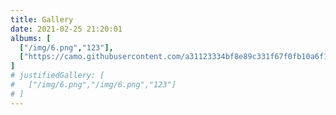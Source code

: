 ```yaml
---
title: Gallery
date: 2021-02-25 21:20:01
albums: [
  ["/img/6.png","123"],
  ["https://camo.githubusercontent.com/a31123334bf8e89c331f67f0fb10a6f13ead147b17d44e4c8ea4ad6dc4c366a7/68747470733a2f2f75706c6f61642d696d616765732e6a69616e7368752e696f2f75706c6f61645f696d616765732f31383732323730372d306233343338613433386234356662322e706e673f696d6167654d6f6772322f6175746f2d6f7269656e742f7374726970253743696d61676556696577322f322f772f31323430" , "123"]
]
# justifiedGallery: [
#   ["/img/6.png","/img/6.png","123"]
# ]
---
```

<!-- 
![](https://miro.medium.com/max/1400/1*-mmXEsYov4s11mpPSvu0yA.png)
![](https://miro.medium.com/max/1400/1*-mmXEsYov4s11mpPSvu0yA.png) -->
